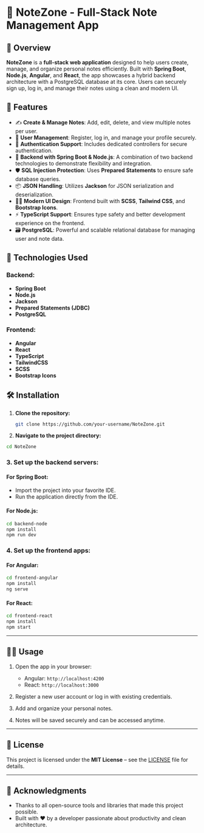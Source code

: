 # 📒 NoteZone - Full-Stack Note Management App

## 🧾 Overview

**NoteZone** is a **full-stack web application** designed to help users create, manage, and organize personal notes efficiently. Built with **Spring Boot**, **Node.js**, **Angular**, and **React**, the app showcases a hybrid backend architecture with a PostgreSQL database at its core. Users can securely sign up, log in, and manage their notes using a clean and modern UI.

## 🚀 Features

- ✍️ **Create & Manage Notes**: Add, edit, delete, and view multiple notes per user.
- 👥 **User Management**: Register, log in, and manage your profile securely.
- 🔐 **Authentication Support**: Includes dedicated controllers for secure authentication.
- 🧠 **Backend with Spring Boot & Node.js**: A combination of two backend technologies to demonstrate flexibility and integration.
- 🛡 **SQL Injection Protection**: Uses **Prepared Statements** to ensure safe database queries.
- 📦 **JSON Handling**: Utilizes **Jackson** for JSON serialization and deserialization.
- 🧑‍🎨 **Modern UI Design**: Frontend built with **SCSS**, **Tailwind CSS**, and **Bootstrap Icons**.
- ⚡ **TypeScript Support**: Ensures type safety and better development experience on the frontend.
- 🗃️ **PostgreSQL**: Powerful and scalable relational database for managing user and note data.

## 🧰 Technologies Used

### Backend:
- **Spring Boot**
- **Node.js**
- **Jackson**
- **Prepared Statements (JDBC)**
- **PostgreSQL**

### Frontend:
- **Angular**
- **React**
- **TypeScript**
- **TailwindCSS**
- **SCSS**
- **Bootstrap Icons**

## 🛠 Installation

1. **Clone the repository:**
   ```bash
   git clone https://github.com/your-username/NoteZone.git
   ```

2. **Navigate to the project directory:**

```bash
cd NoteZone
```

### 3. Set up the backend servers:

#### For **Spring Boot**:
- Import the project into your favorite IDE.
- Run the application directly from the IDE.

#### For **Node.js**:
```bash
cd backend-node
npm install
npm run dev
```

### 4. Set up the frontend apps:

#### For **Angular**:
```bash
cd frontend-angular
npm install
ng serve
```

#### For **React**:
```bash
cd frontend-react
npm install
npm start
```

---

## 🧑‍💻 Usage

1. Open the app in your browser:
    - Angular: `http://localhost:4200`
    - React: `http://localhost:3000`

2. Register a new user account or log in with existing credentials.

3. Add and organize your personal notes.

4. Notes will be saved securely and can be accessed anytime.

---

## 📄 License

This project is licensed under the **MIT License** – see the [LICENSE](LICENSE.txt) file for details.

---

## 🙏 Acknowledgments

- Thanks to all open-source tools and libraries that made this project possible.
- Built with ❤️ by a developer passionate about productivity and clean architecture.
